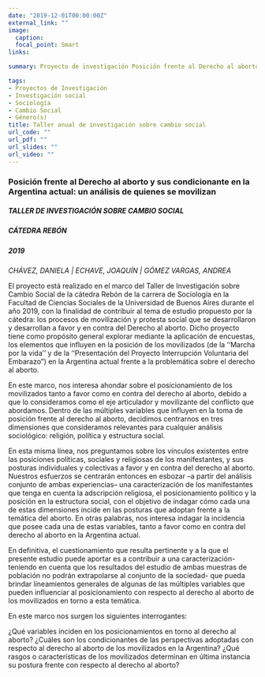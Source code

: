```yaml
---
date: "2019-12-01T00:00:00Z"
external_link: ""
image:
  caption:
  focal_point: Smart
links:

summary: Proyecto de investigación Posición frente al Derecho al aborto y sus condicionante en la Argentina actual

tags:
- Proyectos de Investigación
- Investigación social
- Sociología
- Cambio Social
- Género(s)
title: Taller anual de investigación sobre cambio social
url_code: ""
url_pdf: ""
url_slides: ""
url_video: ""
---
```



### Posición frente al Derecho al aborto y sus condicionante en la Argentina actual: un análisis de quienes se movilizan

##### TALLER DE INVESTIGACIÓN SOBRE CAMBIO SOCIAL 
##### CÁTEDRA REBÓN
##### 2019

_CHÁVEZ, DANIELA | ECHAVE, JOAQUÍN | GÓMEZ VARGAS, ANDREA_

El proyecto está realizado en el marco del Taller de Investigación sobre Cambio Social de la cátedra Rebón de la carrera de Sociología en la Facultad de Ciencias Sociales de la Universidad de Buenos Aires durante el año 2019, con la finalidad de contribuir al tema de estudio propuesto por la cátedra: los procesos de movilización y protesta social que se desarrollaron y desarrollan a favor y en contra del Derecho al aborto. Dicho proyecto tiene como propósito general explorar mediante la aplicación de encuestas, los elementos que influyen en la posición de los movilizados (de la ‘‘Marcha por la vida’’ y de la ‘‘Presentación del Proyecto Interrupción Voluntaria del Embarazo”) en la Argentina actual frente a la problemática sobre el derecho al aborto. 




En este marco, nos interesa ahondar sobre el posicionamiento de los movilizados tanto a favor como en contra del derecho al aborto, debido a que lo consideramos como el eje articulador y movilizante del conflicto que abordamos. Dentro de las múltiples variables que influyen en la toma de posición frente al derecho al aborto, decidimos centrarnos en tres dimensiones que consideramos relevantes para cualquier análisis sociológico: religión, política y estructura social.



En esta misma línea, nos preguntamos sobre los vínculos existentes entre las posiciones políticas, sociales y religiosas de los manifestantes, y sus posturas individuales y colectivas a favor y en contra del derecho al aborto. Nuestros esfuerzos se centrarán entonces en esbozar –a partir del análisis conjunto de ambas experiencias– una caracterización de los manifestantes que tenga en cuenta la adscripción religiosa, el posicionamiento político y la posición en la estructura social, con el objetivo de indagar cómo cada una de estas dimensiones incide en las posturas que adoptan frente a la temática del aborto. En otras palabras, nos interesa indagar la incidencia que posee cada una de estas variables, tanto a favor como en contra del derecho al aborto en la Argentina actual. 



En definitiva, el cuestionamiento que resulta pertinente y a la que el presente estudio puede aportar es a contribuir a una caracterización- teniendo en cuenta que los resultados del estudio de ambas muestras de población no podrán extrapolarse al conjunto de la sociedad- que pueda brindar lineamientos generales de algunas de las múltiples variables que pueden influenciar al posicionamiento con respecto al derecho al aborto de los movilizados en torno a esta temática.



En este marco nos surgen los siguientes interrogantes:



¿Qué variables inciden en los posicionamientos en torno al derecho al aborto? ¿Cuáles son los condicionantes de las perspectivas adoptadas con respecto al derecho al aborto de los movilizados en la Argentina? ¿Qué rasgos o características de los movilizados determinan en última instancia su postura frente con respecto al derecho al aborto?

